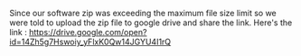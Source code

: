 Since our software zip was exceeding the maximum file size limit so we were told to upload the zip file to google drive and share the link.
Here's the link : https://drive.google.com/open?id=14Zh5g7Hswoiy_yFlxK0Qw14JGYU4I1rQ